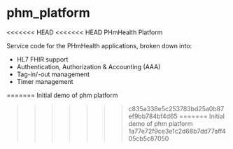 phm_platform
============

<<<<<<< HEAD
<<<<<<< HEAD
PHmHealth Platform 

Service code for the PHmHealth applications, broken down into:
- HL7 FHIR support
- Authentication, Authorization & Accounting (AAA)
- Tag-in/-out management
- Timer management

=======
Initial demo of phm platform
>>>>>>> c835a338e5c253783bd25a0b87ef9bb784bf4d65
=======
Initial demo of phm platform
>>>>>>> 1a77e72f9ce3e1c2d68b7dd77aff405cb5c87050
